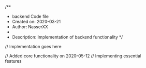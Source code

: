 /**
 * backend Code file
 * Created on: 2020-03-21
 * Author: NasserXX
 *
 * Description: Implementation of backend functionality
 */
 
// Implementation goes here


// Added core functionality on 2020-05-12
// Implementing essential features
